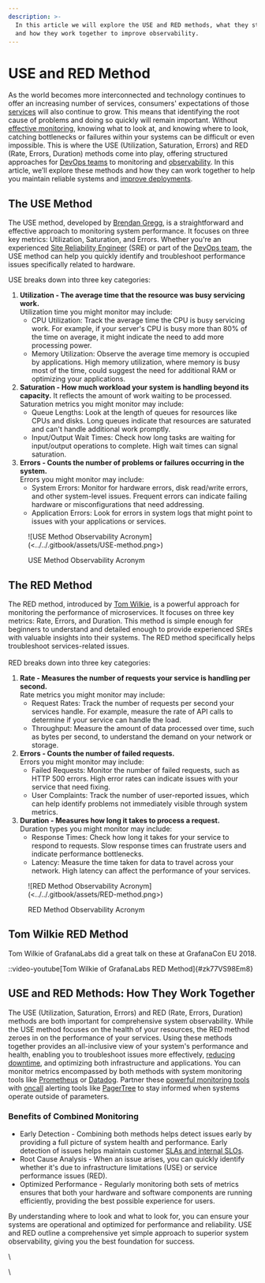 ```yaml
---
description: >-
  In this article we will explore the USE and RED methods, what they stand for,
  and how they work together to improve observability.
---
```


# USE and RED Method

As the world becomes more interconnected and technology continues to offer an increasing number of services, consumers' expectations of those [services](https://pagertree.com/blog/sre-metrics-availability) will also continue to grow. This means that identifying the root cause of problems and doing so quickly will remain important. Without [effective monitoring](https://pagertree.com/blog/system-monitoring-7-best-apm-tools), knowing what to look at, and knowing where to look, catching bottlenecks or failures within your systems can be difficult or even impossible. This is where the USE (Utilization, Saturation, Errors) and RED (Rate, Errors, Duration) methods come into play, offering structured approaches for [DevOps teams](https://pagertree.com/learn/devops/what-is-devops/what-is-a-devops-engineer) to monitoring and [observability](https://pagertree.com/learn/devops/what-is-observability). In this article, we’ll explore these methods and how they can work together to help you maintain reliable systems and [improve deployments](https://pagertree.com/learn/devops/what-is-site-reliability-engineering-sre).

## The USE Method

The USE method, developed by [Brendan Gregg](https://www.brendangregg.com/overview.html), is a straightforward and effective approach to monitoring system performance. It focuses on three key metrics: Utilization, Saturation, and Errors. Whether you're an experienced [Site Reliability Engineer](https://pagertree.com/blog/site-reliability-engineer-sre-interview-questions) (SRE) or part of the [DevOps team](https://pagertree.com/learn/devops/what-is-devops), the USE method can help you quickly identify and troubleshoot performance issues specifically related to hardware.

USE breaks down into three key categories:

1. **Utilization - The average time that the resource was busy servicing work.** \
   Utilization time you might monitor may include:
   * CPU Utilization: Track the average time the CPU is busy servicing work. For example, if your server's CPU is busy more than 80% of the time on average, it might indicate the need to add more processing power.
   * Memory Utilization: Observe the average time memory is occupied by applications. High memory utilization, where memory is busy most of the time, could suggest the need for additional RAM or optimizing your applications.
2. **Saturation - How much workload your system is handling beyond its capacity.** It reflects the amount of work waiting to be processed. \
   Saturation metrics you might monitor may include:
   * Queue Lengths: Look at the length of queues for resources like CPUs and disks. Long queues indicate that resources are saturated and can't handle additional work promptly.
   * Input/Output Wait Times: Check how long tasks are waiting for input/output operations to complete. High wait times can signal saturation.
3. **Errors - Counts the number of problems or failures occurring in the system.** \
   Errors you might monitor may include:
   * System Errors: Monitor for hardware errors, disk read/write errors, and other system-level issues. Frequent errors can indicate failing hardware or misconfigurations that need addressing.
   * Application Errors: Look for errors in system logs that might point to issues with your applications or services.

<figure>![USE Method Observability Acronym](<../../.gitbook/assets/USE-method.png>)<figcaption><p>USE Method Observability Acronym</p></figcaption></figure>

## The RED Method

The RED method, introduced by [Tom Wilkie](https://grafana.com/author/tom/), is a powerful approach for monitoring the performance of microservices. It focuses on three key metrics: Rate, Errors, and Duration. This method is simple enough for beginners to understand and detailed enough to provide experienced SREs with valuable insights into their systems. The RED method specifically helps troubleshoot services-related issues.\
\
RED breaks down into three key categories:

1. **Rate - Measures the number of requests your service is handling per second.** \
   Rate metrics you might monitor may include:
   * Request Rates: Track the number of requests per second your services handle. For example, measure the rate of API calls to determine if your service can handle the load.
   * Throughput: Measure the amount of data processed over time, such as bytes per second, to understand the demand on your network or storage.
2. **Errors - Counts the number of failed requests.** \
   Errors you might monitor may include:
   * Failed Requests: Monitor the number of failed requests, such as HTTP 500 errors. High error rates can indicate issues with your service that need fixing.
   * User Complaints: Track the number of user-reported issues, which can help identify problems not immediately visible through system metrics.
3. **Duration - Measures how long it takes to process a request.** \
   Duration types you might monitor may include:
   * Response Times: Check how long it takes for your service to respond to requests. Slow response times can frustrate users and indicate performance bottlenecks.
   * Latency: Measure the time taken for data to travel across your network. High latency can affect the performance of your services.

<figure>![RED Method Observability Acronym](<../../.gitbook/assets/RED-method.png>)<figcaption><p>RED Method Observability Acronym</p></figcaption></figure>

## Tom Wilkie RED Method

Tom Wilkie of GrafanaLabs did a great talk on these at GrafanaCon EU 2018.

::video-youtube[Tom Wilkie of GrafanaLabs RED Method]{#zk77VS98Em8}



## USE and RED Methods: How They Work Together

The USE (Utilization, Saturation, Errors) and RED (Rate, Errors, Duration) methods are both important for comprehensive system observability. While the USE method focuses on the health of your resources, the RED method zeroes in on the performance of your services. Using these methods together provides an all-inclusive view of your system's performance and health, enabling you to troubleshoot issues more effectively, [reducing downtime](https://pagertree.com/learn/incident-management/how-to-calculate-mttr-and-other-common-incident-recovery-metrics), and optimizing both infrastructure and applications. You can monitor metrics encompassed by both methods with system monitoring tools like [Prometheus](https://pagertree.com/learn/prometheus/overview) or [Datadog](https://www.datadoghq.com/). Partner these [powerful monitoring tools](https://pagertree.com/blog/system-monitoring-7-best-apm-tools) with [oncall](https://pagertree.com/learn/incident-management/on-call) alerting tools like [PagerTree](https://pagertree.com/) to stay informed when systems operate outside of parameters.

### Benefits of Combined Monitoring

* Early Detection -  Combining both methods helps detect issues early by providing a full picture of system health and performance. Early detection of issues helps maintain customer [SLAs and internal SLOs](https://pagertree.com/learn/incident-management/sla-vs-slo-vs-sli).
* Root Cause Analysis - When an issue arises, you can quickly identify whether it's due to infrastructure limitations (USE) or service performance issues (RED).
* Optimized Performance - Regularly monitoring both sets of metrics ensures that both your hardware and software components are running efficiently, providing the best possible experience for users.

By understanding where to look and what to look for, you can ensure your systems are operational and optimized for performance and reliability. USE and RED outline a comprehensive yet simple approach to superior system observability, giving you the best foundation for success.

\


\
